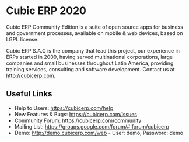 # Cubic ERP 2020

Cubic ERP Community Edition is a suite of open source apps for business and government processes, available on mobile & web devices, based on LGPL license.

Cubic ERP S.A.C is the company that lead this project, our experience in ERPs started in 2009, having served multinational corporations, large companies and small businesses throughout Latin America, providing training services, consulting and software development. Contact us at http://cubicerp.com.

Useful Links
------------
* Help to Users: https://cubicerp.com/help
* New Features & Bugs: https://cubicerp.com/issues
* Community Forum: https://cubicerp.com/community
* Mailing List: https://groups.google.com/forum/#!forum/cubicerp
* Demo: http://demo.cubicerp.com/web - User: demo, Password: demo
